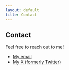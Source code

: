 ```yaml
---
layout: default
title: Contact
---
```


<h2>Contact</h2>
<p>Feel free to reach out to me!</p>
<ul>
    <li><a href="mailto:giridharan.s@students.iiserpune.ac.in">My email</a></li>
    <li><a href="https://x.com/senkuishigami07" target="_blank">My X (formerly Twitter)</a></li>
</ul>

